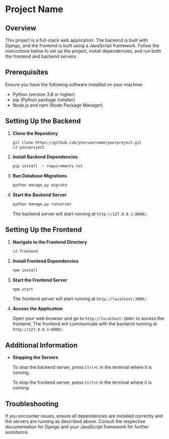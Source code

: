 # Project Name

## Overview

This project is a full-stack web application. The backend is built with Django, and the frontend is built using a JavaScript framework. Follow the instructions below to set up the project, install dependencies, and run both the frontend and backend servers.

## Prerequisites

Ensure you have the following software installed on your machine:

- Python (version 3.8 or higher)
- pip (Python package installer)
- Node.js and npm (Node Package Manager)

## Setting Up the Backend

1. **Clone the Repository**

    ```bash
    git clone https://github.com/yourusername/yourproject.git
    cd yourproject
    ```

  
2. **Install Backend Dependencies**

    ```bash
    pip install -r requirements.txt
    ```

3. **Run Database Migrations**

    ```bash
    python manage.py migrate
    ```

4. **Start the Backend Server**

    ```bash
    python manage.py runserver
    ```

    The backend server will start running at `http://127.0.0.1:8000/`.

## Setting Up the Frontend

1. **Navigate to the Frontend Directory**

    ```bash
    cd frontend
    ```

2. **Install Frontend Dependencies**

    ```bash
    npm install
    ```

3. **Start the Frontend Server**

    ```bash
    npm start
    ```

    The frontend server will start running at `http://localhost:3000/`.


3. **Access the Application**

    Open your web browser and go to `http://localhost:3000/` to access the frontend. The frontend will communicate with the backend running at `http://127.0.0.1:8000/`.

## Additional Information

- **Stopping the Servers**

    To stop the backend server, press `Ctrl+C` in the terminal where it is running.

    To stop the frontend server, press `Ctrl+C` in the terminal where it is running.


## Troubleshooting

If you encounter issues, ensure all dependencies are installed correctly and the servers are running as described above. Consult the respective documentation for Django and your JavaScript framework for further assistance.

